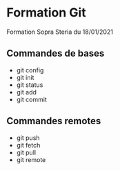 # Formation Git

Formation Sopra Steria du 18/01/2021

## Commandes de bases

* git config
* git init
* git status
* git add
* git commit

## Commandes remotes

* git push
* git fetch
* git pull
* git remote
